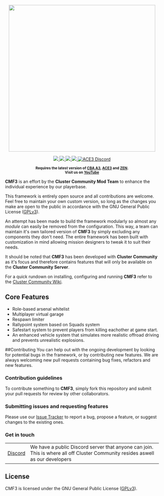 <p align="center">
    <img src="https://github.com/Tapawingo/gallery/blob/main/logos/cmf3_trans.png?raw=true" width="480">
</p>

<p align="center">
    <a href="">
        <img src="https://img.shields.io/github/v/release/Tapawingo/Eric-s-Mission-Framework?style=flat-square">
    </a>
    <a href="">
        <img src="https://img.shields.io/github/issues-raw/Tapawingo/Eric-s-Mission-Framework?style=flat-square">
    </a>
    <a href="">
        <img src="https://img.shields.io/github/downloads/Tapawingo/Eric-s-Mission-Framework/total?style=flat-square">
    </a>
    <a href="">
        <img src="https://img.shields.io/github/license/Tapawingo/Eric-s-Mission-Framework?style=flat-square">
    </a>
    <a href="">
        <img src="https://img.shields.io/badge/Discord-Join-darkviolet.svg?style=flat-square" alt="ACE3 Discord"">
    </a>
</p>

<p align="center">
    <sup><strong>Requires the latest version of <a href="https://github.com/CBATeam/CBA_A3/releases">CBA A3</a>, <a href="https://github.com/acemod/ACE3/releases">ACE3</a> and <a href="https://github.com/zen-mod/ZEN">ZEN</a>.<br/>
    Visit us on <a href="https://www.youtube.com/channel/UCHvqA1frU_R9cqCW_5rmM4w">YouTube</a></strong></sup>
</p>

**CMF3** is an effort by the **Cluster Community Mod Team** to enhance the individual experience by our playerbase.

This framework is entirely open source and all contributions are welcome. Feel free to maintain your own custom version, so long as the changes you make are open to the public in accordance with the GNU General Public License ([GPLv3]()).

An attempt has been made to build the framework modularly so almost any *module* can easily be removed from the configuration. This way, a team can maintain it's own tailored version of **CMF3** by simply excluding any components they don't need. The entire framework has been built with customization in mind allowing mission designers to tweak it to suit their needs.

It should be noted that **CMF3** has been developed with **Cluster Community** as it's focus and therefore contains features that will only be available on the **Cluster Community Server**.

For a quick rundown on installing, configuring and running **CMF3** refer to the [Cluster Community Wiki](https://zeus.cluster-community.com/index.php/Category:Eric%27s_Mission_Framework_(EMF)).

## Core Features
- Role-based arsenal whitelist
- Multiplayer virtual garage
- Respawn limiter
- Rallypoint system based on Squads system
- Safestart system to prevent players from killing eachother at game start.
- An enhanced vehicle system that simulates more realistic offroad driving and prevents unrealistic explosions.

##Contributing
You can help out with the ongoing development by looking for potential bugs in the framework, or by contributing new features. We are always welcoming new pull requests containing bug fixes, refactors and new features.

### Contribution guidelines
To contribute something to **CMF3**, simply fork this repository and submit your pull requests for review by other collaborators.

### Submitting issues and requesting features
Please use our [Issue Tracker](https://github.com/Tapawingo/Eric-s-Mission-Framework/issues) to report a bug, propose a feature, or suggest changes to the existing ones.

### Get in touch
<table>
  <tr>
    <td><a href="https://acemod.org/discord">Discord</a></td>
    <td>We have a public Discord server that anyone can join. This is where all off Cluster Community resides aswell as our developers</td>
  </tr>
</table>

## License
CMF3 is licensed under the GNU General Public License ([GPLv3]()).
